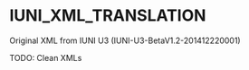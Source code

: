 IUNI_XML_TRANSLATION
====================

Original XML from IUNI U3 (IUNI-U3-BetaV1.2-201412220001)

TODO: Clean XMLs
